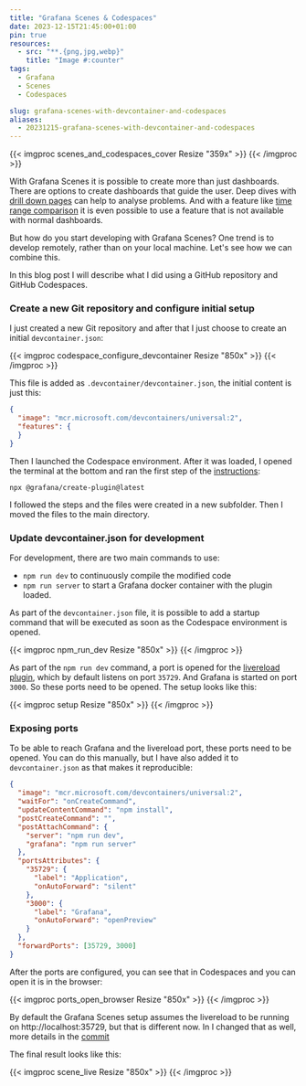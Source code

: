 ```yaml
---
title: "Grafana Scenes & Codespaces"
date: 2023-12-15T21:45:00+01:00
pin: true
resources:
  - src: "**.{png,jpg,webp}"
    title: "Image #:counter"
tags:
  - Grafana
  - Scenes
  - Codespaces

slug: grafana-scenes-with-devcontainer-and-codespaces
aliases:
  - 20231215-grafana-scenes-with-devcontainer-and-codespaces
---
```


{{< imgproc scenes_and_codespaces_cover Resize "359x" >}}
{{< /imgproc >}}

With Grafana Scenes it is possible to create more than just dashboards. There are options to create dashboards that guide the user.
Deep dives with [drill down pages](https://grafana.com/developers/scenes/scene-app-drilldown) can help to analyse problems.
And with a feature like [time range comparison](https://grafana.com/developers/scenes/advanced-time-range-comparison) it is even possible to use a feature that is not available with normal dashboards.

But how do you start developing with Grafana Scenes? One trend is to develop remotely, rather than on your local machine.
Let's see how we can combine this.

In this blog post I will describe what I did using a GitHub repository and GitHub Codespaces.

### Create a new Git repository and configure initial setup

I just created a new Git repository and after that I just choose to create an initial `devcontainer.json`:

{{< imgproc codespace_configure_devcontainer Resize "850x" >}}
{{< /imgproc >}}

This file is added as `.devcontainer/devcontainer.json`, the initial content is just this:

```json 
{
  "image": "mcr.microsoft.com/devcontainers/universal:2",
  "features": {
  }
}
```

Then I launched the Codespace environment.
After it was loaded, I opened the terminal at the bottom and ran the first step of the [instructions](https://grafana.com/developers/scenes):
```shell
npx @grafana/create-plugin@latest
```

I followed the steps and the files were created in a new subfolder. Then I moved the files to the main directory.

### Update devcontainer.json for development

For development, there are two main commands to use:
- `npm run dev` to continuously compile the modified code
- `npm run server` to start a Grafana docker container with the plugin loaded.

As part of the `devcontainer.json` file, it is possible to add a startup command that will be executed as soon as the Codespace environment is opened.

{{< imgproc npm_run_dev Resize "850x" >}}
{{< /imgproc >}}

As part of the `npm run dev` command, a port is opened for the [livereload plugin](https://www.npmjs.com/package/webpack-livereload-plugin), which by default listens on port `35729`.
And Grafana is started on port `3000`. So these ports need to be opened.
The setup looks like this:

{{< imgproc setup Resize "850x" >}}
{{< /imgproc >}}

### Exposing ports

To be able to reach Grafana and the livereload port, these ports need to be opened.
You can do this manually, but I have also added it to `devcontainer.json` as that makes it reproducible:

```json 
{
  "image": "mcr.microsoft.com/devcontainers/universal:2",
  "waitFor": "onCreateCommand",
  "updateContentCommand": "npm install",
  "postCreateCommand": "",
  "postAttachCommand": {
    "server": "npm run dev",
    "grafana": "npm run server"
  },
  "portsAttributes": {
    "35729": {
      "label": "Application",
      "onAutoForward": "silent"
    },
    "3000": {
      "label": "Grafana",
      "onAutoForward": "openPreview"
    }
  },
  "forwardPorts": [35729, 3000]
}
```
After the ports are configured, you can see that in Codespaces and you can open it is in the browser:

{{< imgproc ports_open_browser Resize "850x" >}}
{{< /imgproc >}}

By default the Grafana Scenes setup assumes the livereload to be running on http://localhost:35729, but that is different now.
In I changed that as well, more details in the [commit](https://github.com/cbos/grafana-scenes-playground/commit/cf5866d6e4f1399503f9ea080b239fc7e968867a)

The final result looks like this:

{{< imgproc scene_live Resize "850x" >}}
{{< /imgproc >}}